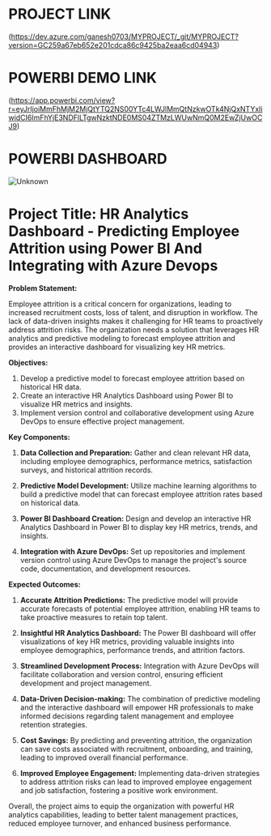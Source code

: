 # PROJECT LINK 

(https://dev.azure.com/ganesh0703/MYPROJECT/_git/MYPROJECT?version=GC259a67eb652e201cdca86c9425ba2eaa6cd04943)

# POWERBI DEMO LINK
(https://app.powerbi.com/view?r=eyJrIjoiMmFhMjM2MjQtYTQ2NS00YTc4LWJlMmQtNzkwOTk4NjQxNTYxIiwidCI6ImFhYjE3NDFlLTgwNzktNDE0MS04ZTMzLWUwNmQ0M2EwZjUwOCJ9)


# POWERBI DASHBOARD 

![Unknown](https://github.com/gsdanawadakar/Power-BI/assets/98682918/e4a2a31f-3883-4bb7-8db1-9c6ee34e9fd2)



# Project Title: HR Analytics Dashboard - Predicting Employee Attrition using Power BI And Integrating with Azure Devops

**Problem Statement:**

Employee attrition is a critical concern for organizations, leading to increased recruitment costs, loss of talent, and disruption in workflow. The lack of data-driven insights makes it challenging for HR teams to proactively address attrition risks. The organization needs a solution that leverages HR analytics and predictive modeling to forecast employee attrition and provides an interactive dashboard for visualizing key HR metrics.

**Objectives:**
1. Develop a predictive model to forecast employee attrition based on historical HR data.
2. Create an interactive HR Analytics Dashboard using Power BI to visualize HR metrics and insights.
3. Implement version control and collaborative development using Azure DevOps to ensure effective project management.

**Key Components:**
1. **Data Collection and Preparation:** Gather and clean relevant HR data, including employee demographics, performance metrics, satisfaction surveys, and historical attrition records.

2. **Predictive Model Development:** Utilize machine learning algorithms to build a predictive model that can forecast employee attrition rates based on historical data.

3. **Power BI Dashboard Creation:** Design and develop an interactive HR Analytics Dashboard in Power BI to display key HR metrics, trends, and insights.

4. **Integration with Azure DevOps:** Set up repositories and implement version control using Azure DevOps to manage the project's source code, documentation, and development resources.

**Expected Outcomes:**
1. **Accurate Attrition Predictions:** The predictive model will provide accurate forecasts of potential employee attrition, enabling HR teams to take proactive measures to retain top talent.

2. **Insightful HR Analytics Dashboard:** The Power BI dashboard will offer visualizations of key HR metrics, providing valuable insights into employee demographics, performance trends, and attrition factors.

3. **Streamlined Development Process:** Integration with Azure DevOps will facilitate collaboration and version control, ensuring efficient development and project management.

4. **Data-Driven Decision-making:** The combination of predictive modeling and the interactive dashboard will empower HR professionals to make informed decisions regarding talent management and employee retention strategies.

5. **Cost Savings:** By predicting and preventing attrition, the organization can save costs associated with recruitment, onboarding, and training, leading to improved overall financial performance.

6. **Improved Employee Engagement:** Implementing data-driven strategies to address attrition risks can lead to improved employee engagement and job satisfaction, fostering a positive work environment.

Overall, the project aims to equip the organization with powerful HR analytics capabilities, leading to better talent management practices, reduced employee turnover, and enhanced business performance.
